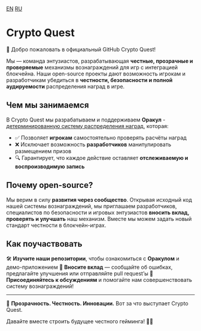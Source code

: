 [EN](README.md) [RU](README_ru.md)

# Crypto Quest

🚀 Добро пожаловать в официальный GitHub Crypto Quest!

Мы — команда энтузиастов, разрабатывающая **честные, прозрачные и проверяемые** механизмы вознаграждений для игр с интеграцией блокчейна. Наши open-source проекты дают возможность игрокам и разработчикам убедиться в **честности, безопасности и полной аудируемости** распределения наград в игре.

## Чем мы занимаемся

В Crypto Quest мы разрабатываем и поддерживаем **Оракул** - [детерминированную систему распределения наград]((https://github.com/cqpbet/cqp-rewards)), которая:

- ✅ Позволяет **игрокам** самостоятельно проверять расчёты наград
- ❌ Исключает возможность **разработчиков** манипулировать размещением призов
- 🔍 Гарантирует, что каждое действие оставляет **отслеживаемую и воспроизводимую запись**

## Почему open-source?

Мы верим в силу **развития через сообщество**. Открывая исходный код нашей системы вознаграждений, мы приглашаем разработчиков, специалистов по безопасности и игровых энтузиастов **вносить вклад, проверять и улучшать** наш механизм. Вместе мы можем задать новый стандарт честности в блокчейн-играх.

## Как поучаствовать

🛠 **Изучите наши репозитории**, чтобы ознакомиться с **Оракулом** и демо-приложением
📌 **Вносите вклад** — сообщайте об ошибках, предлагайте улучшения или отправляйте pull request’ы
💬 **Присоединяйтесь к обсуждениям** и помогайте нам совершенствовать систему вознаграждений!

---

📜 **Прозрачность. Честность. Инновации.** Вот за что выступает Crypto Quest.

Давайте вместе строить будущее честного гейминга! 🚀💎
